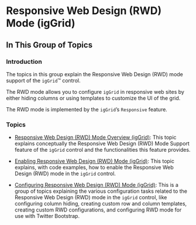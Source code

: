 ﻿<!--
|metadata|
{
    "fileName": "iggrid-responsive-web-design-mode-landingpage",
    "controlName": "igGrid",
    "tags": ["Getting Started","Grids","Layouts"]
}
|metadata|
-->

# Responsive Web Design (RWD) Mode (igGrid)

## In This Group of Topics

### Introduction

The topics in this group explain the Responsive Web Design (RWD) mode support of the `igGrid`™ control.

The RWD mode allows you to configure `igGrid` in responsive web sites by either hiding columns or using templates to customize the UI of the grid.

The RWD mode is implemented by the `igGrid`’s `Responsive` feature.

### Topics

- [Responsive Web Design (RWD) Mode Overview (igGrid)](igGrid-Responsive-Web-Design-Mode-Overview.html): This topic explains conceptually the Responsive Web Design (RWD) Mode Support feature of the `igGrid` control and the functionalities this feature provides.

- [Enabling Responsive Web Design (RWD) Mode (igGrid)](igGrid-Enabling-Responsive-Web-Design-Mode.html): This topic explains, with code examples, how to enable the Responsive Web Design (RWD) mode in the `igGrid` control.

- [Configuring Responsive Web Design (RWD) Mode (igGrid)](igGrid-Configuring-Responsive-Web-Design-Mode-LandingPage.html): This is a group of topics explaining the various configuration tasks related to the Responsive Web Design (RWD) mode in the `igGrid` control, like configuring column hiding, creating custom row and column templates, creating custom RWD configurations, and configuring RWD mode for use with Twitter Bootstrap.



 

 


